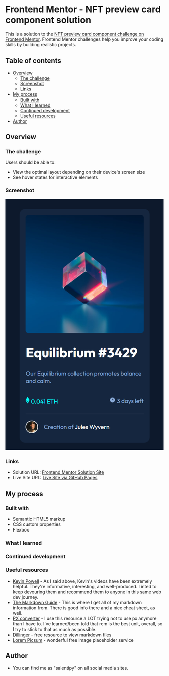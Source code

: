 <!-- @format -->

# Frontend Mentor - NFT preview card component solution

This is a solution to the [NFT preview card component challenge on Frontend Mentor](https://www.frontendmentor.io/challenges/nft-preview-card-component-SbdUL_w0U). Frontend Mentor challenges help you improve your coding skills by building realistic projects.

## Table of contents

- [Overview](#overview)
  - [The challenge](#the-challenge)
  - [Screenshot](#screenshot)
  - [Links](#links)
- [My process](#my-process)
  - [Built with](#built-with)
  - [What I learned](#what-i-learned)
  - [Continued development](#continued-development)
  - [Useful resources](#useful-resources)
- [Author](#author)

## Overview

### The challenge

Users should be able to:

- View the optimal layout depending on their device's screen size
- See hover states for interactive elements

### Screenshot

![Screenshot](./images/screenshot.png)

### Links

- Solution URL: [Frontend Mentor Solution Site]()
- Live Site URL: [Live Site via GitHub Pages](https://salentipy.github.io/nft-preview-card-component-main/)

## My process

### Built with

- Semantic HTML5 markup
- CSS custom properties
- Flexbox

### What I learned

### Continued development

### Useful resources

- [Kevin Powell](https://www.youtube.com/@KevinPowell) - As I said above, Kevin's videos have been extremely helpful. They're informative, interesting, and well-produced. I inted to keep devouring them and recommend them to anyone in this same web dev journey.
- [The Markdown Guide](https://www.markdownguide.org/) - This is where I get all of my markdown information from. There is good info there and a nice cheat sheet, as well.
- [PX converter](https://nekocalc.com/px-to-rem-converter) - I use this resource a LOT trying not to use px anymore than I have to. I've learned/been told that rem is the best unit, overall, so I try to stick to that as much as possible.
- [Dillinger](https://dillinger.io/) - free resource to view markdown files
- [Lorem Picsum](https://picsum.photos/) - wonderful free image placeholder service

## Author

- You can find me as "salentipy" on all social media sites.
